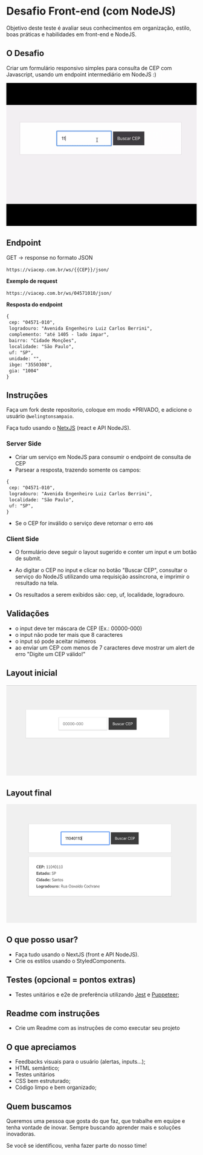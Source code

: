 # Desafio Front-end (com NodeJS)

Objetivo deste teste é avaliar seus conhecimentos em organização, estilo, boas práticas e habilidades em front-end e NodeJS.

## O Desafio

Criar um formulário responsivo simples para consulta de CEP com Javascript, usando um endpoint intermediário em NodeJS :)

![Grupo Neolife](https://github.com/grupo-neolife/front-end-test/blob/master/layout_final.gif)

## Endpoint

GET -> response no formato JSON

`https://viacep.com.br/ws/{{CEP}}/json/`

**Exemplo de request**

`https://viacep.com.br/ws/04571010/json/`

**Resposta do endpoint**

```
{
 cep: "04571-010",
 logradouro: "Avenida Engenheiro Luiz Carlos Berrini",
 complemento: "até 1405 - lado ímpar",
 bairro: "Cidade Monções",
 localidade: "São Paulo",
 uf: "SP",
 unidade: "",
 ibge: "3550308",
 gia: "1004"
}
```

## Instruções

Faça um fork deste repositorio, coloque em modo \*PRIVADO, e adicione o usuário `@welingtonsampaio`.

Faça tudo usando o [NetxJS](https://nextjs.org/) (react e API NodeJS).

### Server Side

- Criar um serviço em NodeJS para consumir o endpoint de consulta de CEP
- Parsear a resposta, trazendo somente os campos:

```
{
 cep: "04571-010",
 logradouro: "Avenida Engenheiro Luiz Carlos Berrini",
 localidade: "São Paulo",
 uf: "SP",
}
```

- Se o CEP for inválido o serviço deve retornar o erro `406`

### Client Side

- O formulário deve seguir o layout sugerido e conter um input e um botão de submit.

- Ao digitar o CEP no input e clicar no botão "Buscar CEP", consultar o serviço do NodeJS utilizando uma requisição assíncrona, e imprimir o resultado na tela.

- Os resultados a serem exibidos são: cep, uf, localidade, logradouro.

## Validações

- o input deve ter máscara de CEP (Ex.: 00000-000)
- o input não pode ter mais que 8 caracteres
- o input só pode aceitar números
- ao enviar um CEP com menos de 7 caracteres deve mostrar um alert de erro "Digite um CEP válido!"

## Layout inicial

![Grupo Neolife](https://github.com/grupo-neolife/front-end-test/blob/master/layout_tela-inicial.png)

## Layout final

![Grupo Neolife](https://github.com/grupo-neolife/front-end-test/blob/master/layout_tela-final.png)

## O que posso usar?

- Faça tudo usando o NextJS (front e API NodeJS).
- Crie os estilos usando o StyledComponents.

## Testes (opcional = pontos extras)

- Testes unitários e e2e de preferência utilizando [Jest](https://jestjs.io/) e [Puppeteer](https://github.com/GoogleChrome/puppeteer/);

## Readme com instruções

- Crie um Readme com as instruções de como executar seu projeto

## O que apreciamos

- Feedbacks visuais para o usuário (alertas, inputs...);
- HTML semântico;
- Testes unitários
- CSS bem estruturado;
- Código limpo e bem organizado;

## Quem buscamos

Queremos uma pessoa que gosta do que faz, que trabalhe em equipe e tenha vontade de inovar. Sempre buscando aprender mais e soluções inovadoras.

Se você se identificou, venha fazer parte do nosso time!
